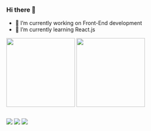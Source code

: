 ### Hi there 👋



- 🔭 I’m currently working on Front-End development
- 🌱 I’m currently learning React.js


<div>
  <img align="center" height="180em" src="https://github-readme-stats.vercel.app/api?username=webdevcampos" />

  <img align="center" height="180em" src="https://github-readme-stats.vercel.app/api/top-langs/?username=webdevcampos" />
</div> 

 ##
 
<a mailto="webdevcampos@gmail.com"><img src="https://img.shields.io/badge/Gmail-D14836?style=for-the-badge&logo=gmail&logoColor=white"></a>
<a href="#"><img src="https://img.shields.io/badge/Facebook-1877F2?style=for-the-badge&logo=facebook&logoColor=white"></a>
<a href="https://www.instagram.com/marcusviniciustavaresrangel/"><img src="https://img.shields.io/badge/Instagram-E4405F?style=for-the-badge&logo=instagram&logoColor=white"></a>
